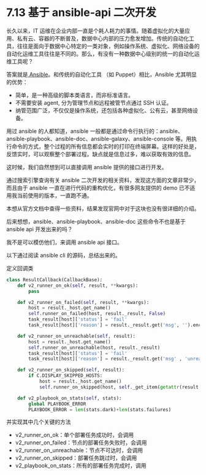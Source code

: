 # 7.13 基于 ansible-api 二次开发

长久以来，IT 运维在企业内部一直是个耗人耗力的事情。随着虚拟化的大量应用、私有云、容器的不断普及，数据中心内部的压力愈发增加。传统的自动化工具，往往是面向于数据中心特定的一类对象，例如操作系统、虚拟化、网络设备的自动化运维工具往往是不同的。那么，有没有一种数据中心级别的统一的自动化运维工具呢？

答案就是[ Ansible](https://www.ansible.com/)。和传统的自动化工具 （如 Puppet）相比，Ansible 尤其明显的优势：

- 简单，是一种高级的脚本类语言，而非标准语言。
- 不需要安装 agent, 分为管理节点和远程被管节点通过 SSH 认证。
- 纳管范围广泛，不仅仅是操作系统，还包括各种虚拟化、公有云，甚至网络设备。

用过 ansible 的人都知道，ansible 一般都是通过命令行执行的：ansible、ansible-playbook、ansible-doc、ansible-galaxy、ansible-console 等。用执行命令的方式，整个过程的所有信息都会实时的打印在终端屏幕。这样的好处是，反馈实时，可以观察整个部署过程。缺点就是信息过多，难以获取有效的信息。

这时候，我们自然想到可以直接调用 ansible 提供的接口进行开发。

通过搜索引擎查询有关 ansible 二次开发的相关资料，发现这方面的文章非常少，而且由于 ansible 一直在进行代码的重构优化，有很多网友提供的 demo 已不适用我当前使用的版本，一直跑不通。

本想从官方文档中查得一些资料，结果发现官网中对于这块也没有很详细的介绍。

后来想想，ansible、ansible-playbook、ansible-doc 这些命令不也是基于 ansible api 开发出来的吗？

我不是可以模仿他们，来调用 ansible api 接口。

以下通过阅读 ansible cli 的源码，总结出来的。



定义回调类

```python
class ResultCallback(CallbackBase):
    def v2_runner_on_ok(self, result, **kwargs):
        pass

    def v2_runner_on_failed(self, result, **kwargs):
        host = result._host.get_name()
        self.runner_on_failed(host, result._result, False)
        task_result[host]['status'] = 'fail'
        task_result[host]['reason'] = result._result.get('msg', '').encode('utf-8')

    def v2_runner_on_unreachable(self, result):
        host = result._host.get_name()
        self.runner_on_unreachable(host, result._result)
        task_result[host]['status'] = 'fail'
        task_result[host]['reason'] = result._result.get('msg' , 'unreachable')

    def v2_runner_on_skipped(self, result):
        if C.DISPLAY_SKIPPED_HOSTS:
            host = result._host.get_name()
            self.runner_on_skipped(host, self._get_item(getattr(result._result, 'results', {})))

    def v2_playbook_on_stats(self, stats):
        global PLAYBOOK_ERROR
        PLAYBOOK_ERROR = len(stats.dark)+len(stats.failures)
```

并实现其中几个关键的方法

- v2_runner_on_ok：单个部署任务成功时，会调用
- v2_runner_on_failed：节点的部署任务失败时，会调用
- v2_runner_on_unreachable：节点不可达时，会调用
- v2_runner_on_skipped：部署任务跳过时，会调用
- v2_playbook_on_stats：所有的部署任务完成时，调用

